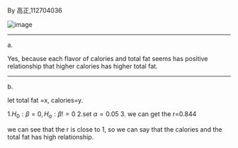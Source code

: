 By 高正,112704036

![image](https://github.com/user-attachments/assets/ed50c8af-2ee1-4213-9cd6-3c4b1a02ac68)

______
a.

Yes, because each flavor of calories and total fat seems has positive relationship that higher calories has higher total fat.

________
b.

let total fat =x, calories=y.

1.$H_0:\beta =0, H_a: \beta!=0$
2.set $\alpha = 0.05$
3.
we can get the r=0.844

we can see that the r is close to 1, so we can say that the calories and the total fat has high relationship. 
